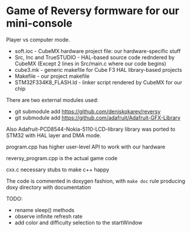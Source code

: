 # Game of Reversy formware for our mini-console

Player vs computer mode.

* soft.ioc - CubeMX hardware project file: our hardware-specific stuff
* Src, Inc and TrueSTUDIO - HAL-based source code redndered by CubeMX
(Except 2 lines in Src/main.c where our code begins)
* cube3.mk - generic makefile for Cube F3 HAL library-based projects 
* Makefile - our project makefile
* STM32F334K8_FLASH.ld - linker script rendered by CubeMX for our chip

There are two external modules used:
* git submodule add https://github.com/deniskokarev/reversy
* git submodule add https://github.com/adafruit/Adafruit-GFX-Library

Also Adafruit-PCD8544-Nokia-5110-LCD-library library was ported to STM32 with HAL layer and DMA mode.

program.cpp has higher user-level API to work with our hardware

reversy_program.cpp is the actual game code

cxx.c necessary stubs to make c++ happy

The code is commented in doxygen fashion, with `make doc` rule producing doxy directory with documentation

TODO:
- rename sleep() methods
- observe infinite refresh rate
- add color and difficulty selection to the startWindow
